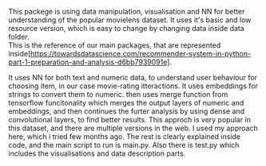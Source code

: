 This packege is using data manipulation, visualisation and NN for better understanding of the popular movielens dataset. It uses it's basic and low resource version, which is easy to change by changing data inside data folder.   
This is the reference of our main packages, that are represented inside[https://towardsdatascience.com/recommender-system-in-python-part-1-preparation-and-analysis-d6bb7939091e].   

It uses NN for both text and numeric data, to understand user behaviour for choosing item, in our case movie-rating itteractions. It uses embeddings for strings to convert them to numeric. then uses merge function from tensorflow funcitonality which merges the output layers of numeric and embeddings, and then continues the furter analysis by using dense and convolutional layers, to find better results. This approch is very popular in this dataset, and there are multiple versions in the web. I used my approach here, which i tried few months ago. The rest is clearly explained inside code, and the main script to run is main.py. Also there is test.py which includes the visualisations and data description parts.
